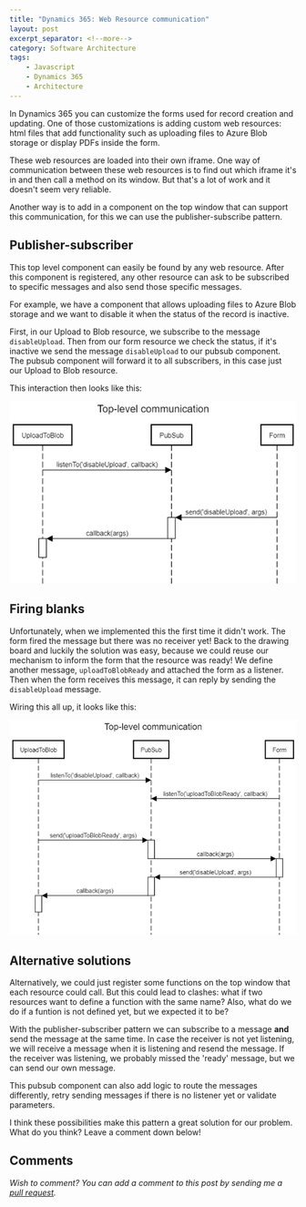 ```yaml
---
title: "Dynamics 365: Web Resource communication"
layout: post
excerpt_separator: <!--more-->
category: Software Architecture
tags:
    - Javascript
    - Dynamics 365
    - Architecture
---
```


In Dynamics 365 you can customize the forms used for record creation and updating. One of those customizations is adding custom web resources: html files that add functionality such as uploading files to Azure Blob storage or display PDFs inside the form.

These web resources are loaded into their own iframe. One way of communication between these web resources is to find out which iframe it's in and then call a method on its window. But that's a lot of work and it doesn't seem very reliable.

Another way is to add in a component on the top window that can support this communication, for this we can use the publisher-subscribe pattern.

## Publisher-subscriber
This top level component can easily be found by any web resource. After this component is registered, any other resource can ask to be subscribed to specific messages and also send those specific messages.

For example, we have a component that allows uploading files to Azure Blob storage and we want to disable it when the status of the record is inactive. 

First, in our Upload to Blob resource, we subscribe to the message `disableUpload`. Then from our form resource we check the status, if it's inactive we send the message `disableUpload` to our pubsub component. The pubsub component will forward it to all subscribers, in this case just our Upload to Blob resource.

This interaction then looks like this:

![pubsub sequence diagram](/assets/2020-11-08/pubsub.png)

## Firing blanks
Unfortunately, when we implemented this the first time it didn't work. The form fired the message but there was no receiver yet!
Back to the drawing board and luckily the solution was easy, because we could reuse our mechanism to inform the form that the resource was ready! We define another message, `uploadToBlobReady` and attached the form as a listener. Then when the form receives this message, it can reply by sending the `disableUpload` message.

Wiring this all up, it looks like this:

![improved pubsub sequence diagram](/assets/2020-11-08/improved-pubsub.png)

## Alternative solutions
Alternatively, we could just register some functions on the top window that each resource could call. But this could lead to clashes: what if two resources want to define a function with the same name? Also, what do we do if a funtion is not defined yet, but we expected it to be? 

With the publisher-subscriber pattern we can subscribe to a message __and__ send the message at the same time. In case the receiver is not yet listening, we will receive a message when it is listening and resend the message. If the receiver was listening, we probably missed the 'ready' message, but we can send our own message.

This pubsub component can also add logic to route the messages differently, retry sending messages if there is no listener yet or validate parameters. 

I think these possibilities make this pattern a great solution for our problem. What do you think? Leave a comment down below!

## Comments
_Wish to comment? You can add a comment to this post by sending me a [pull request](https://github.com/janssen-io/janssen-io.github.io#readme)._
